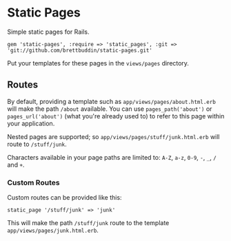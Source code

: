 # Static Pages

Simple static pages for Rails.

    gem 'static-pages', :require => 'static_pages', :git => 'git://github.com/brettbuddin/static-pages.git'

Put your templates for these pages in the `views/pages` directory.

## Routes

By default, providing a template such as `app/views/pages/about.html.erb` will make the path `/about` available. You can use `pages_path('about')` or `pages_url('about')` (what you're already used to) to refer to this page within your application.

Nested pages are supported; so `app/views/pages/stuff/junk.html.erb` will route to `/stuff/junk`.

Characters available in your page paths are limited to: `A-Z`, `a-z`, `0-9`, `-`, `_`, `/` and `+`.

### Custom Routes

Custom routes can be provided like this:

    static_page '/stuff/junk' => 'junk'

This will make the path `/stuff/junk` route to the template `app/views/pages/junk.html.erb`.
